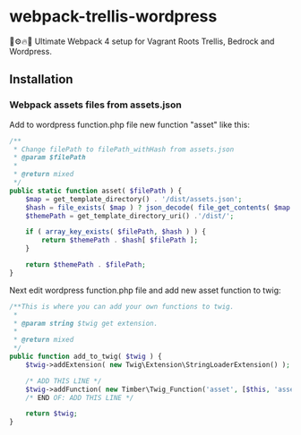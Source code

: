 # webpack-trellis-wordpress
🔨⚙️🔥🚀 Ultimate Webpack 4 setup for Vagrant Roots Trellis, Bedrock and Wordpress.

## Installation

### Webpack assets files from assets.json

Add to wordpress function.php file new function "asset" like this:

```php
/**
 * Change filePath to filePath_withHash from assets.json
 * @param $filePath
 *
 * @return mixed
 */
public static function asset( $filePath ) {
    $map = get_template_directory() . '/dist/assets.json';
    $hash = file_exists( $map ) ? json_decode( file_get_contents( $map ), true ) : [];
    $themePath = get_template_directory_uri() .'/dist/';

    if ( array_key_exists( $filePath, $hash ) ) {
        return $themePath . $hash[ $filePath ];
    }

    return $themePath . $filePath;
}
```

Next edit wordpress function.php file and add new asset function to twig:

```php
/**This is where you can add your own functions to twig.
 *
 * @param string $twig get extension.
 *
 * @return mixed
 */
public function add_to_twig( $twig ) {
    $twig->addExtension( new Twig\Extension\StringLoaderExtension() );

    /* ADD THIS LINE */
    $twig->addFunction( new Timber\Twig_Function('asset', [$this, 'asset']) );
    /* END OF: ADD THIS LINE */

    return $twig;
}
```
